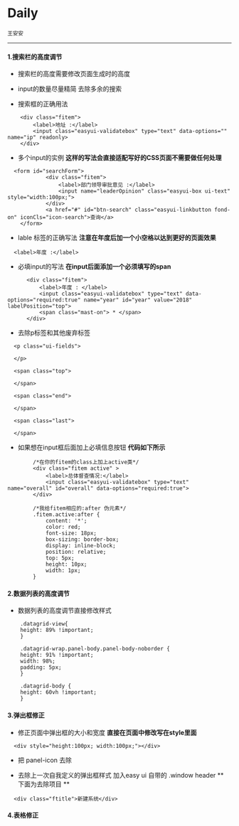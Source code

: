 # Daily

`王安安`

----

#### 1.搜索栏的高度调节

* 搜索栏的高度需要修改页面生成时的高度

* input的数量尽量精简 去除多余的搜索

* 搜索框的正确用法

```
    <div class="fitem">
        <label>地址 :</label>
        <input class="easyui-validatebox" type="text" data-options="" name="ip" readonly>
    </div>
```

* 多个input的实例 **这样的写法会直接适配写好的CSS页面不需要做任何处理**

```
  <form id="searchForm">
            <div class="fitem">
                <label>部门领导审批意见 :</label>
                <input name="leaderOpinion" class="easyui-box ui-text" style="width:100px;">
            </div>
            <a href="#" id="btn-search" class="easyui-linkbutton fond-on" iconCls="icon-search">查询</a>
    </form>
```

* lable 标签的正确写法 **注意在年度后加一个小空格以达到更好的页面效果**

```
  <label>年度 :</label>
```

* 必填input的写法 **在input后面添加一个必须填写的span**

```
      <div class="fitem">
          <label>年度 : </label>
          <input class="easyui-validatebox" type="text" data-options="required:true" name="year" id="year" value="2018" labelPosition="top">
          <span class="mast-on"> * </span>
      </div>
```

* 去除p标签和其他废弃标签

```
  <p class="ui-fields">

  </p>

  <span class="top">

  </span>

  <span class="end">

  </span>

  <span class="last">

  </span>

```



* 如果想在input框后面加上必填信息按钮 **代码如下所示**

```
        /*在你的fitem的class上加上active类*/
        <div class="fitem active" >
            <label>总体督查情况:</label>
            <input class="easyui-validatebox" type="text" name="overall" id="overall" data-options="required:true">
        </div>

        /*我给fitem相应的:after 伪元素*/
        .fitem.active:after {
            content: '*';
            color: red;
            font-size: 18px;
            box-sizing: border-box;
            display: inline-block;
            position: relative;
            top: 5px;
            height: 10px;
            width: 1px;
        }

```



#### 2.数据列表的高度调节

* 数据列表的高度调节直接修改样式

```
    .datagrid-view{
    height: 89% !important;
    }

    .datagrid-wrap.panel-body.panel-body-noborder {
    height: 91% !important;
    width: 98%;
    padding: 5px;
    }

    .datagrid-body {
    height: 60vh !important;
    }
```



#### 3.弹出框修正

<!-- * 弹出框左边的label全部删除 -->

<!-- * 弹出框中的input标签需要添加上他们的 placeholder 属性 如下

```
  <input type="text" placeholder="邮箱或者用户名">
``` -->

  * 修正页面中弹出框的大小和宽度 **直接在页面中修改写在style里面**


  ```
    <div style="height:100px; width:100px;"></div>
  ```

* 把 panel-icon 去除

* 去除上一次自我定义的弹出框样式 加入easy ui 自带的 .window header ** 下面为去除项目 **
```
  <div class="ftitle">新建系统</div>
```



#### 4.表格修正
